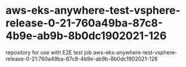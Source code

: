 # aws-eks-anywhere-test-vsphere-release-0-21-760a49ba-87c8-4b9e-ab9b-8b0dc1902021-126
repository for use with E2E test job aws-eks-anywhere-test-vsphere-release-0-21:760a49ba-87c8-4b9e-ab9b-8b0dc1902021-126
